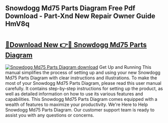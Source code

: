 ## Snowdogg Md75 Parts Diagram Free Pdf Download - Part-Xnd New Repair Owner Guide HmV8q

# <h2><a href="http://dfukxcu.blite.top/?on=Snowdogg+Md75+Parts+Diagram">🔗Download New 👉🔴 Snowdogg Md75 Parts Diagram</a></h2>

[![Snowdogg Md75 Parts Diagram download](https://i.imgur.com/lujVjoI.png)](http://dfukxcu.blite.top/?on=Snowdogg+Md75+Parts+Diagram)
Get Up and Running This manual simplifies the process of setting up and using your new Snowdogg Md75 Parts Diagram with clear instructions and illustrations. To make the most of your Snowdogg Md75 Parts Diagram, please read this user manual carefully. It contains step-by-step instructions for setting up the product, as well as detailed information on how to use its various features and capabilities. This Snowdogg Md75 Parts Diagram comes equipped with a wealth of features to maximize your productivity. We're Here to Help Snowdogg Md75 Parts Diagram. Our customer support team is ready to assist you with any questions or concerns.
